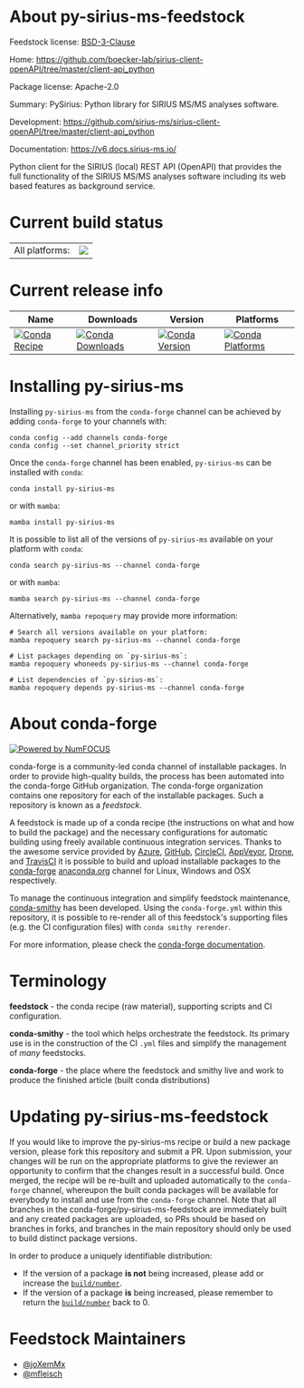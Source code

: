 About py-sirius-ms-feedstock
============================

Feedstock license: [BSD-3-Clause](https://github.com/conda-forge/py-sirius-ms-feedstock/blob/main/LICENSE.txt)

Home: https://github.com/boecker-lab/sirius-client-openAPI/tree/master/client-api_python

Package license: Apache-2.0

Summary: PySirius: Python library for SIRIUS MS/MS analyses software.

Development: https://github.com/sirius-ms/sirius-client-openAPI/tree/master/client-api_python

Documentation: https://v6.docs.sirius-ms.io/

Python client for the SIRIUS (local) REST API (OpenAPI) that provides the full functionality of the SIRIUS
MS/MS analyses software including its web based features as background service.


Current build status
====================


<table><tr><td>All platforms:</td>
    <td>
      <a href="https://dev.azure.com/conda-forge/feedstock-builds/_build/latest?definitionId=20745&branchName=main">
        <img src="https://dev.azure.com/conda-forge/feedstock-builds/_apis/build/status/py-sirius-ms-feedstock?branchName=main">
      </a>
    </td>
  </tr>
</table>

Current release info
====================

| Name | Downloads | Version | Platforms |
| --- | --- | --- | --- |
| [![Conda Recipe](https://img.shields.io/badge/recipe-py--sirius--ms-green.svg)](https://anaconda.org/conda-forge/py-sirius-ms) | [![Conda Downloads](https://img.shields.io/conda/dn/conda-forge/py-sirius-ms.svg)](https://anaconda.org/conda-forge/py-sirius-ms) | [![Conda Version](https://img.shields.io/conda/vn/conda-forge/py-sirius-ms.svg)](https://anaconda.org/conda-forge/py-sirius-ms) | [![Conda Platforms](https://img.shields.io/conda/pn/conda-forge/py-sirius-ms.svg)](https://anaconda.org/conda-forge/py-sirius-ms) |

Installing py-sirius-ms
=======================

Installing `py-sirius-ms` from the `conda-forge` channel can be achieved by adding `conda-forge` to your channels with:

```
conda config --add channels conda-forge
conda config --set channel_priority strict
```

Once the `conda-forge` channel has been enabled, `py-sirius-ms` can be installed with `conda`:

```
conda install py-sirius-ms
```

or with `mamba`:

```
mamba install py-sirius-ms
```

It is possible to list all of the versions of `py-sirius-ms` available on your platform with `conda`:

```
conda search py-sirius-ms --channel conda-forge
```

or with `mamba`:

```
mamba search py-sirius-ms --channel conda-forge
```

Alternatively, `mamba repoquery` may provide more information:

```
# Search all versions available on your platform:
mamba repoquery search py-sirius-ms --channel conda-forge

# List packages depending on `py-sirius-ms`:
mamba repoquery whoneeds py-sirius-ms --channel conda-forge

# List dependencies of `py-sirius-ms`:
mamba repoquery depends py-sirius-ms --channel conda-forge
```


About conda-forge
=================

[![Powered by
NumFOCUS](https://img.shields.io/badge/powered%20by-NumFOCUS-orange.svg?style=flat&colorA=E1523D&colorB=007D8A)](https://numfocus.org)

conda-forge is a community-led conda channel of installable packages.
In order to provide high-quality builds, the process has been automated into the
conda-forge GitHub organization. The conda-forge organization contains one repository
for each of the installable packages. Such a repository is known as a *feedstock*.

A feedstock is made up of a conda recipe (the instructions on what and how to build
the package) and the necessary configurations for automatic building using freely
available continuous integration services. Thanks to the awesome service provided by
[Azure](https://azure.microsoft.com/en-us/services/devops/), [GitHub](https://github.com/),
[CircleCI](https://circleci.com/), [AppVeyor](https://www.appveyor.com/),
[Drone](https://cloud.drone.io/welcome), and [TravisCI](https://travis-ci.com/)
it is possible to build and upload installable packages to the
[conda-forge](https://anaconda.org/conda-forge) [anaconda.org](https://anaconda.org/)
channel for Linux, Windows and OSX respectively.

To manage the continuous integration and simplify feedstock maintenance,
[conda-smithy](https://github.com/conda-forge/conda-smithy) has been developed.
Using the ``conda-forge.yml`` within this repository, it is possible to re-render all of
this feedstock's supporting files (e.g. the CI configuration files) with ``conda smithy rerender``.

For more information, please check the [conda-forge documentation](https://conda-forge.org/docs/).

Terminology
===========

**feedstock** - the conda recipe (raw material), supporting scripts and CI configuration.

**conda-smithy** - the tool which helps orchestrate the feedstock.
                   Its primary use is in the construction of the CI ``.yml`` files
                   and simplify the management of *many* feedstocks.

**conda-forge** - the place where the feedstock and smithy live and work to
                  produce the finished article (built conda distributions)


Updating py-sirius-ms-feedstock
===============================

If you would like to improve the py-sirius-ms recipe or build a new
package version, please fork this repository and submit a PR. Upon submission,
your changes will be run on the appropriate platforms to give the reviewer an
opportunity to confirm that the changes result in a successful build. Once
merged, the recipe will be re-built and uploaded automatically to the
`conda-forge` channel, whereupon the built conda packages will be available for
everybody to install and use from the `conda-forge` channel.
Note that all branches in the conda-forge/py-sirius-ms-feedstock are
immediately built and any created packages are uploaded, so PRs should be based
on branches in forks, and branches in the main repository should only be used to
build distinct package versions.

In order to produce a uniquely identifiable distribution:
 * If the version of a package **is not** being increased, please add or increase
   the [``build/number``](https://docs.conda.io/projects/conda-build/en/latest/resources/define-metadata.html#build-number-and-string).
 * If the version of a package **is** being increased, please remember to return
   the [``build/number``](https://docs.conda.io/projects/conda-build/en/latest/resources/define-metadata.html#build-number-and-string)
   back to 0.

Feedstock Maintainers
=====================

* [@joXemMx](https://github.com/joXemMx/)
* [@mfleisch](https://github.com/mfleisch/)

